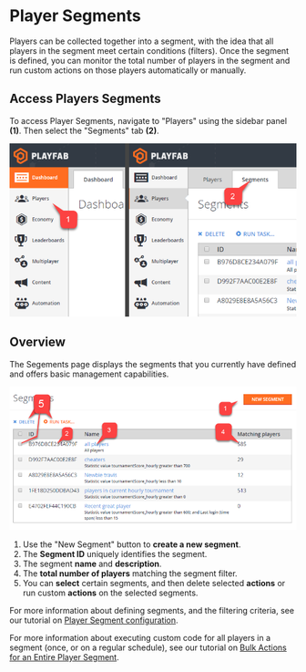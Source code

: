 # Player Segments

Players can be collected together into a segment, with the idea that all players in the segment meet certain conditions (filters). Once the segment is defined, you can monitor the total number of players in the segment and run custom actions on those players automatically or manually.

## Access Players Segments

To access Player Segments, navigate to "Players" using the sidebar panel **(1)**. Then select the "Segments" tab **(2)**.

![Game Manager - Players - Access Segments](media/tutorials/game-manager-access-player-segments.png)  

## Overview

The Segements page displays the segments that you currently have defined and offers basic management capabilities.

![Game Manager - Players - Segments page](media/tutorials/game-manager-players-segments-page.png)  

1. Use the "New Segment" button to **create a new segment**.
2. The **Segment ID** uniquely identifies the segment.
3. The segment **name** and **description**.
4. The **total number of players** matching the segment filter.
5. You can **select** certain segments, and then delete selected **actions** or run custom **actions** on the selected segments.

For more information about defining segments, and the filtering criteria, see our tutorial on [Player Segment configuration](player-segment-configuration.md).

For more information about executing custom code for all players in a segment (once, or on a regular schedule), see our tutorial on [Bulk Actions for an Entire Player Segment](../../automation/actions-rules/bulk-actions-for-an-entire-player-segment.md).
